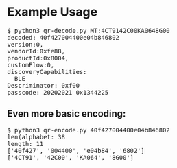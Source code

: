 # Example Usage
<pre>
$ python3 qr-decode.py MT:4CT9142C00KA0648G00
decoded: 40f427004400e04b846802
version:0,
vendorId:0xfe88,
productId:0x8004,
customFlow:0,
discoveryCapabilities:
  BLE
Descriminator: 0xf00
passcode: 20202021 0x1344225 
</pre>

## Even more basic encoding:
<pre>
$ python3 qr-encode.py 40f427004400e04b846802
len(alphabet: 38
length: 11
['40f427', '004400', 'e04b84', '6802']
['4CT91', '42C00', 'KA064', '8G00']
</pre>